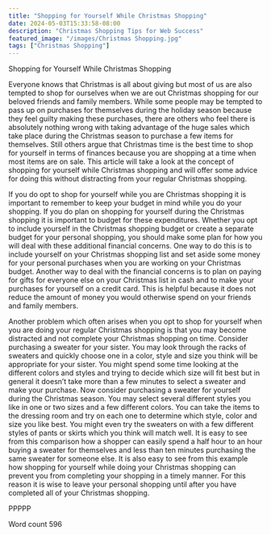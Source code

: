 ```yaml
---
title: "Shopping for Yourself While Christmas Shopping"
date: 2024-05-03T15:33:58-08:00
description: "Christmas Shopping Tips for Web Success"
featured_image: "/images/Christmas Shopping.jpg"
tags: ["Christmas Shopping"]
---
```


Shopping for Yourself While Christmas Shopping

Everyone knows that Christmas is all about giving but most of us are also tempted to shop for ourselves when we are out Christmas shopping for our beloved friends and family members. While some people may be tempted to pass up on purchases for themselves during the holiday season because they feel guilty making these purchases, there are others who feel there is absolutely nothing wrong with taking advantage of the huge sales which take place during the Christmas season to purchase a few items for themselves. Still others argue that Christmas time is the best time to shop for yourself in terms of finances because you are shopping at a time when most items are on sale. This article will take a look at the concept of shopping for yourself while Christmas shopping and will offer some advice for doing this without distracting from your regular Christmas shopping.

If you do opt to shop for yourself while you are Christmas shopping it is important to remember to keep your budget in mind while you do your shopping. If you do plan on shopping for yourself during the Christmas shopping it is important to budget for these expenditures. Whether you opt to include yourself in the Christmas shopping budget or create a separate budget for your personal shopping, you should make some plan for how you will deal with these additional financial concerns. One way to do this is to include yourself on your Christmas shopping list and set aside some money for your personal purchases when you are working on your Christmas budget. Another way to deal with the financial concerns is to plan on paying for gifts for everyone else on your Christmas list in cash and to make your purchases for yourself on a credit card. This is helpful because it does not reduce the amount of money you would otherwise spend on your friends and family members. 

Another problem which often arises when you opt to shop for yourself when you are doing your regular Christmas shopping is that you may become distracted and not complete your Christmas shopping on time. Consider purchasing a sweater for your sister. You may look through the racks of sweaters and quickly choose one in a color, style and size you think will be appropriate for your sister. You might spend some time looking at the different colors and styles and trying to decide which size will fit best but in general it doesn’t take more than a few minutes to select a sweater and make your purchase. Now consider purchasing a sweater for yourself during the Christmas season. You may select several different styles you like in one or two sizes and a few different colors. You can take the items to the dressing room and try on each one to determine which style, color and size you like best. You might even try the sweaters on with a few different styles of pants or skirts which you think will match well. It is easy to see from this comparison how a shopper can easily spend a half hour to an hour buying a sweater for themselves and less than ten minutes purchasing the same sweater for someone else. It is also easy to see from this example how shopping for yourself while doing your Christmas shopping can prevent you from completing your shopping in a timely manner. For this reason it is wise to leave your personal shopping until after you have completed all of your Christmas shopping. 

PPPPP

Word count 596

